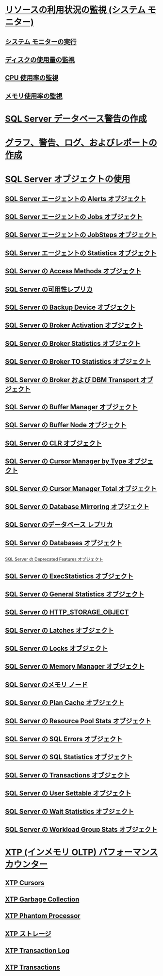 # [リソースの利用状況の監視 (システム モニター)](monitor-resource-usage-system-monitor.md)
## [システム モニターの実行](run-system-monitor.md)
## [ディスクの使用量の監視](monitor-disk-usage.md)
## [CPU 使用率の監視](monitor-cpu-usage.md)
## [メモリ使用率の監視](monitor-memory-usage.md)
# [SQL Server データベース警告の作成](create-a-sql-server-database-alert.md)
# [グラフ、警告、ログ、およびレポートの作成](create-charts-alerts-logs-and-reports.md)
# [SQL Server オブジェクトの使用](use-sql-server-objects.md)
## [SQL Server エージェントの Alerts オブジェクト](sql-server-agent-alerts-object.md)
## [SQL Server エージェントの Jobs オブジェクト](sql-server-agent-jobs-object.md)
## [SQL Server エージェントの JobSteps オブジェクト](sql-server-agent-jobsteps-object.md)
## [SQL Server エージェントの Statistics オブジェクト](sql-server-agent-statistics-object.md)
## [SQL Server の Access Methods オブジェクト](sql-server-access-methods-object.md)
## [SQL Server の可用性レプリカ](sql-server-availability-replica.md)
## [SQL Server の Backup Device オブジェクト](sql-server-backup-device-object.md)
## [SQL Server の Broker Activation オブジェクト](sql-server-broker-activation-object.md)
## [SQL Server の Broker Statistics オブジェクト](sql-server-broker-statistics-object.md)
## [SQL Server の Broker TO Statistics オブジェクト](sql-server-broker-to-statistics-object.md)
## [SQL Server の Broker および DBM Transport オブジェクト](sql-server-broker-dbm-transport-object.md)
## [SQL Server の Buffer Manager オブジェクト](sql-server-buffer-manager-object.md)
## [SQL Server の Buffer Node オブジェクト](sql-server-buffer-node.md)
## [SQL Server の CLR オブジェクト](sql-server-clr-object.md)
## [SQL Server の Cursor Manager by Type オブジェクト](sql-server-cursor-manager-by-type-object.md)
## [SQL Server の Cursor Manager Total オブジェクト](sql-server-cursor-manager-total-object.md)
## [SQL Server の Database Mirroring オブジェクト](sql-server-database-mirroring-object.md)
## [SQL Server のデータベース レプリカ](sql-server-database-replica.md)
## [SQL Server の Databases オブジェクト](sql-server-databases-object.md)
## 
  [SQL Server の Deprecated Features オブジェクト](sql-server-deprecated-features-object.md)
## [SQL Server の ExecStatistics オブジェクト](sql-server-execstatistics-object.md)
## [SQL Server の General Statistics オブジェクト](sql-server-general-statistics-object.md)
## [SQL Server の HTTP_STORAGE_OBJECT](sql-server-http-storage-object.md)
## [SQL Server の Latches オブジェクト](sql-server-latches-object.md)
## [SQL Server の Locks オブジェクト](sql-server-locks-object.md)
## [SQL Server の Memory Manager オブジェクト](sql-server-memory-manager-object.md)
## [SQL Server のメモリ ノード](sql-server-memory-node.md)
## [SQL Server の Plan Cache オブジェクト](sql-server-plan-cache-object.md)
## [SQL Server の Resource Pool Stats オブジェクト](sql-server-resource-pool-stats-object.md)
## [SQL Server の SQL Errors オブジェクト](sql-server-sql-errors-object.md)
## [SQL Server の SQL Statistics オブジェクト](sql-server-sql-statistics-object.md)
## [SQL Server の Transactions オブジェクト](sql-server-transactions-object.md)
## [SQL Server の User Settable オブジェクト](sql-server-user-settable-object.md)
## [SQL Server の Wait Statistics オブジェクト](sql-server-wait-statistics-object.md)
## [SQL Server の Workload Group Stats オブジェクト](sql-server-workload-group-stats-object.md)
# [XTP (インメモリ OLTP) パフォーマンス カウンター](sql-server-xtp-in-memory-oltp-performance-counters.md)
## [XTP Cursors](sql-server-xtp-cursors.md)
## [XTP Garbage Collection](sql-server-xtp-garbage-collection.md)
## [XTP Phantom Processor](sql-server-xtp-phantom-processor.md)
## [XTP ストレージ](sql-server-xtp-storage.md)
## [XTP Transaction Log](sql-server-xtp-transaction-log.md)
## [XTP Transactions](sql-server-xtp-transactions.md)
